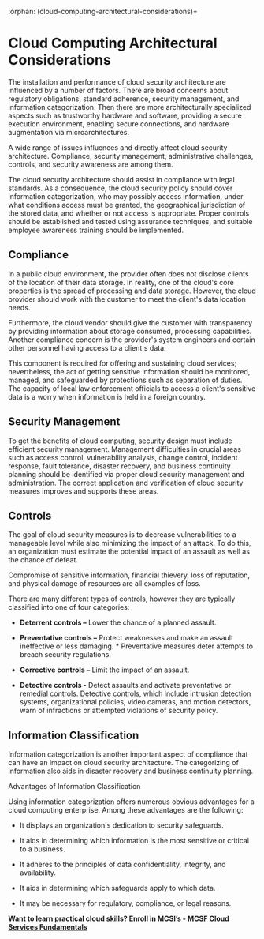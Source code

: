 :orphan:
(cloud-computing-architectural-considerations)=
# Cloud Computing Architectural Considerations
 
The installation and performance of cloud security architecture are influenced by a number of factors. There are broad concerns about regulatory obligations, standard adherence, security management, and information categorization. Then there are more architecturally specialized aspects such as trustworthy hardware and software, providing a secure execution environment, enabling secure connections, and hardware augmentation via microarchitectures.

A wide range of issues influences and directly affect cloud security architecture.
Compliance, security management, administrative challenges, controls, and security awareness are among them.

The cloud security architecture should assist in compliance with legal standards. As a consequence, the cloud security policy should cover information categorization, who may possibly access information, under what conditions access must be granted, the geographical jurisdiction of the stored data, and whether or not access is appropriate. Proper controls should be established and tested using assurance techniques, and suitable employee awareness training should be implemented.

## Compliance

In a public cloud environment, the provider often does not disclose clients of the location of their data storage. In reality, one of the cloud's core properties is the spread of processing and data storage. However, the cloud provider should work with the customer to meet the client's data location needs.

Furthermore, the cloud vendor should give the customer with transparency by providing information about storage consumed, processing capabilities. Another compliance concern is the provider's system engineers and certain other personnel having access to a client's data.

This component is required for offering and sustaining cloud services; nevertheless, the act of getting sensitive information should be monitored, managed, and safeguarded by protections such as separation of duties. The capacity of local law enforcement officials to access a client's sensitive data is a worry when information is held in a foreign country.

## Security Management

To get the benefits of cloud computing, security design must include efficient security management. Management difficulties in crucial areas such as access control, vulnerability analysis, change control, incident response, fault tolerance, disaster recovery, and business continuity planning should be identified via proper cloud security management and administration. The correct application and verification of cloud security measures improves and supports these areas.

## Controls

The goal of cloud security measures is to decrease vulnerabilities to a manageable level while also minimizing the impact of an attack. To do this, an organization must estimate the potential impact of an assault as well as the chance of defeat.

Compromise of sensitive information, financial thievery, loss of reputation, and physical damage of resources are all examples of loss.

There are many different types of controls, however they are typically classified into one of four categories:

* **Deterrent controls –** Lower the chance of a planned assault.
  
* **Preventative controls –** Protect weaknesses and make an assault ineffective or less damaging. * Preventative measures deter attempts to breach security regulations.
  
* **Corrective controls –** Limit the impact of an assault.
  
* **Detective controls -** Detect assaults and activate preventative or remedial controls. Detective controls, which include intrusion detection systems, organizational policies, video cameras, and motion detectors, warn of infractions or attempted violations of security policy.

## Information Classification

Information categorization is another important aspect of compliance that can have an impact on cloud security architecture. The categorizing of information also aids in disaster recovery and business continuity planning.

Advantages of Information Classification

Using information categorization offers numerous obvious advantages for a cloud computing enterprise. Among these advantages are the following:

* It displays an organization's dedication to security safeguards.
  
* It aids in determining which information is the most sensitive or critical to a business.
  
* It adheres to the principles of data confidentiality, integrity, and availability.
  
* It aids in determining which safeguards apply to which data.
  
* It may be necessary for regulatory, compliance, or legal reasons.

**Want to learn practical cloud skills? Enroll in MCSI’s - [MCSF Cloud Services Fundamentals](https://www.mosse-institute.com/certifications/mcsf-cloud-services-fundamentals.html)**